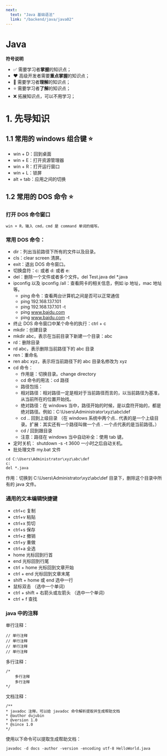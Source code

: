 ```yaml
---
next:
  text: "Java 基础语法"
  link: "/backend/java/java02"
---
```


# Java

**符号说明**

- :white_check_mark: 需要学习者**掌握**的知识点；
- :heart: 高级开发者需要**重点掌握**的知识点；
- :rocket: 需要学习者**理解**的知识点；
- :star: 需要学习者**了解**的知识点；
- :x: 拓展知识点，可以不用学习；

# 1. 先导知识

## 1.1 常用的 windows 组合键 :star:

- win + D：回到桌面
- win + E：打开资源管理器
- win + R：打开运行窗口
- win + L：锁屏
- alt + tab：应用之间的切换

## 1.2 常用的 DOS 命令 :star:

### 打开 DOS 命令窗口

    win + R，输入 cmd，cmd 是 command 单词的缩写。

### 常用 DOS 命令：

- dir：列出当前路径下所有的文件以及目录。
- cls：clear screen 清屏。
- exit：退出 DOS 命令窗口。
- 切换盘符：c: 或者 d: 或者 e:
- del：删除一个文件或者多个文件。del Test.java del \*.java
- ipconfig 以及 ipconfig /all：查看网卡的相关信息，例如 ip 地址，mac 地址等。
  - ping 命令：查看两台计算机之间是否可以正常通信
  - ping 192.168.137.101
  - ping 192.168.137.101 -t
  - ping www.baidu.com
  - ping www.baidu.com -t
- 终止 DOS 命令窗口中某个命令的执行：ctrl + c
- mkdir：创建目录
- mkdir abc，表示在当前目录下新建一个目录：abc
- rd：删除目录
- rd abc，表示删除当前路径下的 abc 目录
- ren：重命名
- ren abc xyz，表示将当前路径下的 abc 目录名修改为 xyz
- cd 命令：
  - 作用是：切换目录。change directory
  - cd 命令的用法：cd 路径
  - 路径包括：
  - 相对路径：相对路径一定是相对于当前路径而言的，以当前路径为基准，从当前所在的位置开始找。
  - 绝对路径：在 windows 当中，路径开始的时候，是以盘符开始的，都是绝对路径。例如：C:\Users\Administrator\xyz\abc\def
  - cd .. 回到上级目录 （在 windows 系统中两个点.. 代表的是一个上级目录。扩展：其实还有一个路径叫做一个点 . 一个点代表的是当前路径。）
  - cd / 回到跟目录
  - 注意：路径在 windows 当中自动补全：使用 tab 键。
- 定时关机：
  shutdown -s -t 3600 一小时之后自动关机。
- 批处理文件
  my.bat 文件

```
cd C:\Users\Administrator\xyz\abc\def
c:
del *.java
```

作用：切换到 C:\Users\Administrator\xyz\abc\def 目录下，删除这个目录中所有的 java 文件。

### 通用的文本编辑快捷键

- ctrl+c 复制
- ctrl+v 粘贴
- ctrl+x 剪切
- ctrl+s 保存
- ctrl+z 撤销
- ctrl+y 重做
- ctrl+a 全选
- home 光标回到行首
- end 光标回到行尾
- ctrl + home 光标回到文章开始
- ctrl + end 光标回到文章末尾
- shift + home 或 end 选中一行
- 鼠标双击 （选中一个单词）
- ctrl + shift + 右箭头或左箭头 （选中一个单词）
- ctrl + f 查找

### java 中的注释

单行注释：

```
// 单行注释
// 单行注释
// 单行注释
// 单行注释
```

多行注释：

```
/*
	多行注释
	多行注释
*/
```

文档注释：

```
/**
* javadoc 注释，可以给 javadoc 命令解析提取并生成帮助文档
* @author dujubin
* @version 1.0
* @since 1.0
*/
```

使用以下命令可以提取生成帮助文档：

```
javadoc -d docs -author -version -encoding utf-8 HelloWorld.java
```

<gitalk />

<a-back-top />

<reading-progress-bar/>
